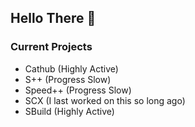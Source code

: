 ## Hello There 👋

### **Current Projects**

- Cathub (Highly Active)
- S++ (Progress Slow)
- Speed++ (Progress Slow)
- SCX (I last worked on this so long ago)
- SBuild (Highly Active)







